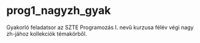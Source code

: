 # prog1_nagyzh_gyak
Gyakorló feladatsor az SZTE Programozás I. nevű kurzusa félév végi nagy zh-jához kollekciók témakörből.

